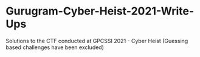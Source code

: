 # Gurugram-Cyber-Heist-2021-Write-Ups
Solutions to the CTF conducted at GPCSSI 2021 - Cyber Heist (Guessing based challenges have been excluded)
